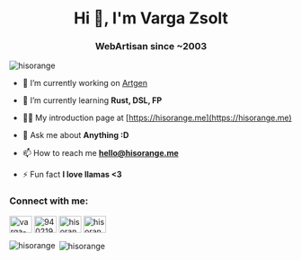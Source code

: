 <h1 align="center">Hi 👋, I'm Varga Zsolt</h1>
<h3 align="center">WebArtisan since ~2003</h3>

<p align="left"> <img src="https://komarev.com/ghpvc/?username=hisorange" alt="hisorange" /> </p>

- 🔭 I’m currently working on [Artgen](https://github.com/artgenio)

- 🌱 I’m currently learning **Rust, DSL, FP**

- 👨‍💻 My introduction page at [https://hisorange.me](https://hisorange.me)

- 💬 Ask me about **Anything :D**

- 📫 How to reach me **hello@hisorange.me**

- ⚡ Fun fact **I love llamas <3**

<p align="left">
<h3 align="left">Connect with me:</h3>
<a href="https://linkedin.com/in/varga-zsolt" target="blank"><img align="center" src="https://cdn.jsdelivr.net/npm/simple-icons@3.0.1/icons/linkedin.svg" alt="varga-zsolt" height="30" width="40" /></a>
<a href="https://stackoverflow.com/users/9402194" target="blank"><img align="center" src="https://cdn.jsdelivr.net/npm/simple-icons@3.0.1/icons/stackoverflow.svg" alt="9402194" height="30" width="40" /></a>
<a href="https://fb.com/hisorange" target="blank"><img align="center" src="https://cdn.jsdelivr.net/npm/simple-icons@3.0.1/icons/facebook.svg" alt="hisorange" height="30" width="40" /></a>
<a href="https://medium.com/hisorange" target="blank"><img align="center" src="https://cdn.jsdelivr.net/npm/simple-icons@3.0.1/icons/medium.svg" alt="hisorange" height="30" width="40" /></a>
</p>



<p><img align="left" src="https://github-readme-stats.vercel.app/api/top-langs/?username=hisorange&layout=compact" alt="hisorange" /></p>

<p>&nbsp;<img align="center" src="https://github-readme-stats.vercel.app/api?username=hisorange&show_icons=true" alt="hisorange" /></p>

